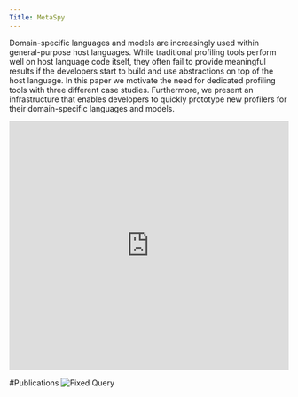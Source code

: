 ```yaml
---
Title: MetaSpy
---
```


Domain-specific languages and models are increasingly used within general-purpose host languages. While traditional profiling tools perform well on host language code itself, they often fail to provide meaningful results if the developers start to build and use abstractions on top of the host language. In this paper we motivate the need for dedicated profiling tools with three different case studies. Furthermore, we present an infrastructure that enables developers to quickly prototype new profilers for their domain-specific languages and models.

<div style="width: 100%" id="\__ss_8459769"><iframe src="http://www.slideshare.net/slideshow/embed_code/8459769" width="100%" height="450" frameborder="0" marginwidth="0" marginheight="0" scrolling="no"></iframe></div>

#Publications
![Fixed Query](%base_url%/scgbib/fixedquery)
